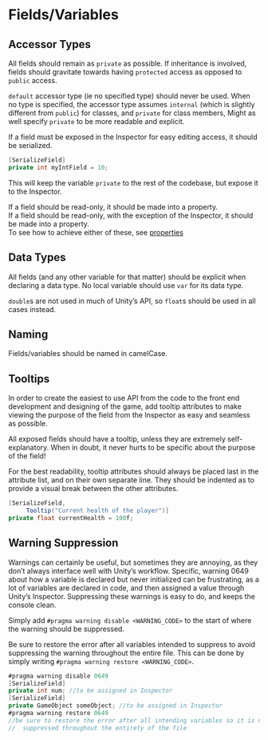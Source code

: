 # Fields/Variables

## Accessor Types

All fields should remain as `private` as possible.  If inheritance is involved, fields should gravitate towards having `protected` access as opposed to `public` access.

`default` accessor type (ie no specified type) should never be used. When no type is specified, the accessor type assumes `internal`  (which is slightly different from `public`) for classes, and `private` for class members,   Might as well specify `private` to be more readable and explicit.

If a field must be exposed in the Inspector for easy editing access, it should be serialized.

```csharp
[SerializeField]
private int myIntField = 10;
```

This will keep the variable `private` to the rest of the codebase, but expose it to the Inspector.

If a field should be read-only, it should be made into a property.<br/>
If a field should be read-only, with the exception of the Inspector, it should be made into a property.<br/>
To see how to achieve either of these, see [properties](properties.md)

## Data Types

All fields (and any other variable for that matter) should be explicit when declaring a data type.  No local variable should use `var` for its data type.

`double`s are not used in much of Unity’s API, so `float`s should be used in all cases instead.

## Naming

Fields/variables should be named in camelCase.

## Tooltips

In order to create the easiest to use API from the code to the front end development and designing of the game, add tooltip attributes to make viewing the purpose of the field from the Inspector as easy and seamless as possible.

All exposed fields should have a tooltip, unless they are extremely self-explanatory.  When in doubt, it never hurts to be specific about the purpose of the field!

For the best readability, tooltip attributes should always be placed last in the attribute list, and on their own separate line.  They should be indented as to provide a visual break between the other attributes.

```csharp
[SerializeField,
     Tooltip("Current health of the player")]
private float currentHealth = 100f;
```

## Warning Suppression

Warnings can certainly be useful, but sometimes they are annoying, as they don’t always interface well with Unity’s workflow.  Specific, warning 0649 about how a variable is declared but never initialized can be frustrating, as a lot of variables are declared in code, and then assigned a value through Unity’s Inspector.  Suppressing these warnings is easy to do, and keeps the console clean.  

Simply add `#pragma warning disable <WARNING_CODE>` to the start of where the warning should be suppressed.

Be sure to restore the error after all variables intended to suppress to avoid suppressing the warning throughout the entire file.  This can be done by simply writing `#pragma warning restore <WARNING_CODE>`.

```csharp
#pragma warning disable 0649
[SerializeField]
private int num; //to be assigned in Inspector
[SerializeField]
private GameObject someObject; //to be assigned in Inspector
#pragma warning restore 0649 
//be sure to restore the error after all intending variables so it is not accidentally 
//  suppressed throughout the entirety of the file
```
